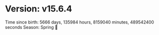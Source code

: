 # Version: v15.6.4
Time since birth: 5666 days, 135984 hours, 8159040 minutes, 489542400 seconds
Season: Spring 🌸

